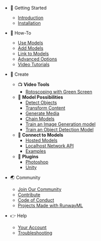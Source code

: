 * 🚀 Getting Started
    * [Introduction](/)
    * [Installation](getting-started/installation.md)

* 🤔 How-To
    * [Use Models](how-to/use-models.md)
    * [Add Models](how-to/import-models.md)
    <!-- * [Persist Models - coming soon!]() -->
    * [Link to Models](how-to/web-link.md)
    * [Advanced Options](how-to/advanced-options.md)
    * [Video Tutorials](https://www.youtube.com/runwayml)

* 🎨 Create
    * 📺 **Video Tools**
        * [Rotoscoping with Green Screen](video-tools/green-screen.md)
    * 🌱 **Model Possibilities**
        <!-- * [Overview]() -->
        * [Detect Objects](create/detect.md)
        * [Transform Content](create/transform.md)
        * [Generate Media](create/generate.md)
        * [Chain Models](how-to/chain-models-together.md)
        * [Train an Image Generation model](create/train-image-generation.md)
        * [Train an Object Detection Model](create/train-object-detection.md)
    * 🤝 **Connect to Models**
        * [Hosted Models](how-to/hosted-models.md)
        * [Localhost Network API](how-to/network.md)
        * [Examples](networking/examples.md)
    * 🔌 **Plugins**
        * [Photoshop](https://github.com/runwayml/RunwayML-for-Photoshop)
        * [Unity](https://github.com/runwayml/RunwayML-for-Unity)

* 🌏 Community
    * [Join Our Community](/?id=join-our-community)
    * [Contribute](/?id=contribute)
    * [Code of Conduct](/?id=code-of-conduct)
    * [Projects Made with RunwayML](https://runwayml.com/madewith)

* 👉 Help
    * [Your Account](/your-account.md)
    * [Troubleshooting](https://support.runwayml.com/)
